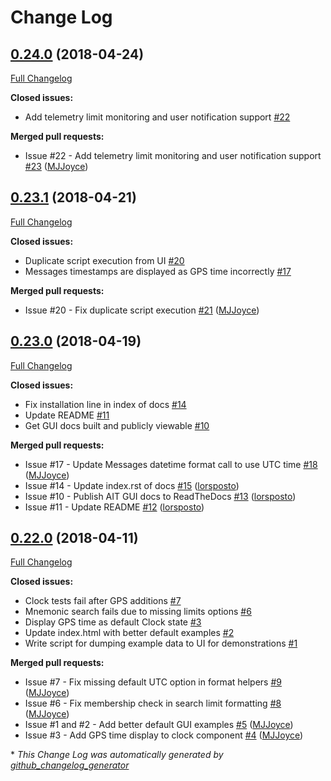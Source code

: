 # Change Log

## [0.24.0](https://github.com/NASA-AMMOS/AIT-GUI/tree/0.24.0) (2018-04-24)
[Full Changelog](https://github.com/NASA-AMMOS/AIT-GUI/compare/0.23.1...0.24.0)

**Closed issues:**

- Add telemetry limit monitoring and user notification support [\#22](https://github.com/NASA-AMMOS/AIT-GUI/issues/22)

**Merged pull requests:**

- Issue \#22 - Add telemetry limit monitoring and user notification support [\#23](https://github.com/NASA-AMMOS/AIT-GUI/pull/23) ([MJJoyce](https://github.com/MJJoyce))

## [0.23.1](https://github.com/NASA-AMMOS/AIT-GUI/tree/0.23.1) (2018-04-21)
[Full Changelog](https://github.com/NASA-AMMOS/AIT-GUI/compare/0.23.0...0.23.1)

**Closed issues:**

- Duplicate script execution from UI [\#20](https://github.com/NASA-AMMOS/AIT-GUI/issues/20)
- Messages timestamps are displayed as GPS time incorrectly [\#17](https://github.com/NASA-AMMOS/AIT-GUI/issues/17)

**Merged pull requests:**

- Issue \#20 - Fix duplicate script execution [\#21](https://github.com/NASA-AMMOS/AIT-GUI/pull/21) ([MJJoyce](https://github.com/MJJoyce))

## [0.23.0](https://github.com/NASA-AMMOS/AIT-GUI/tree/0.23.0) (2018-04-19)
[Full Changelog](https://github.com/NASA-AMMOS/AIT-GUI/compare/0.22.0...0.23.0)

**Closed issues:**

- Fix installation line in index of docs [\#14](https://github.com/NASA-AMMOS/AIT-GUI/issues/14)
- Update README [\#11](https://github.com/NASA-AMMOS/AIT-GUI/issues/11)
- Get GUI docs built and publicly viewable [\#10](https://github.com/NASA-AMMOS/AIT-GUI/issues/10)

**Merged pull requests:**

- Issue \#17 - Update Messages datetime format call to use UTC time [\#18](https://github.com/NASA-AMMOS/AIT-GUI/pull/18) ([MJJoyce](https://github.com/MJJoyce))
- Issue \#14 - Update index.rst of docs [\#15](https://github.com/NASA-AMMOS/AIT-GUI/pull/15) ([lorsposto](https://github.com/lorsposto))
- Issue \#10 - Publish AIT GUI docs to ReadTheDocs [\#13](https://github.com/NASA-AMMOS/AIT-GUI/pull/13) ([lorsposto](https://github.com/lorsposto))
- Issue \#11 - Update README [\#12](https://github.com/NASA-AMMOS/AIT-GUI/pull/12) ([lorsposto](https://github.com/lorsposto))

## [0.22.0](https://github.com/NASA-AMMOS/AIT-GUI/tree/0.22.0) (2018-04-11)
[Full Changelog](https://github.com/NASA-AMMOS/AIT-GUI/compare/0.21.0...0.22.0)

**Closed issues:**

- Clock tests fail after GPS additions [\#7](https://github.com/NASA-AMMOS/AIT-GUI/issues/7)
- Mnemonic search fails due to missing limits options [\#6](https://github.com/NASA-AMMOS/AIT-GUI/issues/6)
- Display GPS time as default Clock state [\#3](https://github.com/NASA-AMMOS/AIT-GUI/issues/3)
- Update index.html with better default examples [\#2](https://github.com/NASA-AMMOS/AIT-GUI/issues/2)
- Write script for dumping example data to UI for demonstrations [\#1](https://github.com/NASA-AMMOS/AIT-GUI/issues/1)

**Merged pull requests:**

- Issue \#7 - Fix missing default UTC option in format helpers [\#9](https://github.com/NASA-AMMOS/AIT-GUI/pull/9) ([MJJoyce](https://github.com/MJJoyce))
- Issue \#6 - Fix membership check in search limit formatting [\#8](https://github.com/NASA-AMMOS/AIT-GUI/pull/8) ([MJJoyce](https://github.com/MJJoyce))
- Issue \#1 and \#2 - Add better default GUI examples [\#5](https://github.com/NASA-AMMOS/AIT-GUI/pull/5) ([MJJoyce](https://github.com/MJJoyce))
- Issue \#3 - Add GPS time display to clock component [\#4](https://github.com/NASA-AMMOS/AIT-GUI/pull/4) ([MJJoyce](https://github.com/MJJoyce))



\* *This Change Log was automatically generated by [github_changelog_generator](https://github.com/skywinder/Github-Changelog-Generator)*